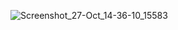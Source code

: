 ![Screenshot_27-Oct_14-36-10_15583](https://github.com/user-attachments/assets/443383bd-4f7c-46ba-91e1-af62d42c9b02)


